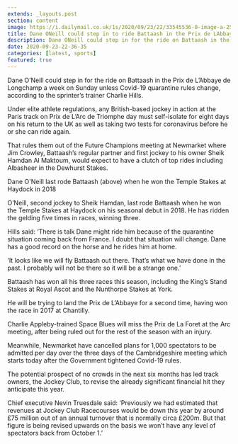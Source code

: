 ```yaml
---
extends: _layouts.post
section: content
image: https://i.dailymail.co.uk/1s/2020/09/23/22/33545536-0-image-a-25_1600896416127.jpg 
title: Dane ONeill could step in to ride Battaash in the Prix de LAbbaye de Longchamp 
description: Dane ONeill could step in for the ride on Battaash in the Prix de LAbbaye de Longchamp a week on Sunday unless Covid-19 quarantine rules change, according to the sprinters trainer Charlie Hills. 
date: 2020-09-23-22-36-35 
categories: [latest, sports] 
featured: true 
--- 
```

Dane O’Neill could step in for the ride on Battaash in the Prix de L’Abbaye de Longchamp a week on Sunday unless Covid-19 quarantine rules change, according to the sprinter’s trainer Charlie Hills.

Under elite athlete regulations, any British-based jockey in action at the Paris track on Prix de L’Arc de Triomphe day must self-isolate for eight days on his return to the UK as well as taking two tests for coronavirus before he or she can ride again.

That rules them out of the Future Champions meeting at Newmarket where Jim Crowley, Battaash’s regular partner and first jockey to his owner Sheik Hamdan Al Maktoum, would expect to have a clutch of top rides including Albasheer in the Dewhurst Stakes.

Dane O'Neill last rode Battaash (above) when he won the Temple Stakes at Haydock in 2018

O’Neill, second jockey to Sheik Hamdan, last rode Battaash when he won the Temple Stakes at Haydock on his seasonal debut in 2018. He has ridden the gelding five times in races, winning three.

Hills said: ‘There is talk Dane might ride him because of the quarantine situation coming back from France. I doubt that situation will change. Dane has a good record on the horse and he rides him at home.

‘It looks like we will fly Battaash out there. That’s what we have done in the past. I probably will not be there so it will be a strange one.’

Battaash has won all his three races this season, including the King’s Stand Stakes at Royal Ascot and the Nunthorpe Stakes at York.

He will be trying to land the Prix de L’Abbaye for a second time, having won the race in 2017 at Chantilly.

Charlie Appleby-trained Space Blues will miss the Prix de La Foret at the Arc meeting, after being ruled out for the rest of the season with an injury.

Meanwhile, Newmarket have cancelled plans for 1,000 spectators to be admitted per day over the three days of the Cambridgeshire meeting which starts today after the Government tightened Covid-19 rules.

The potential prospect of no crowds in the next six months has led track owners, the Jockey Club, to revise the already significant financial hit they anticipate this year.

Chief executive Nevin Truesdale said: ‘Previously we had estimated that revenues at Jockey Club Racecourses would be down this year by around £75 million out of an annual turnover that is normally circa £200m. But that figure is being revised upwards on the basis we won’t have any level of spectators back from October 1.’

